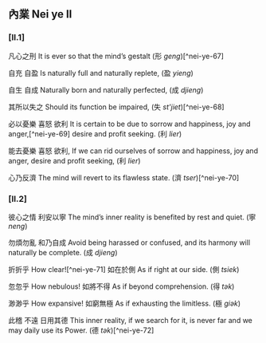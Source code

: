 ## 內業 Nei ye II

### [II.1]

凡心之刑
It is ever so that the mind’s gestalt (形 *geng*)[^nei-ye-67]

自充
自盈
Is naturally full
and naturally replete, (盈 *yieng*)

自生
自成
Naturally born
and naturally perfected, (成 *djieng*)

其所以失之
Should its function be impaired, (失 *st'jiet*)[^nei-ye-68]

必以憂樂
喜怒
欲利
It is certain to be due to sorrow and happiness,
joy and anger,[^nei-ye-69]
desire and profit seeking. (利 *lier*)

能去憂樂
喜怒
欲利,
If we can rid ourselves of sorrow and happiness,
joy and anger,
desire and profit seeking, (利 *lier*)

心乃反濟
The mind will revert to its flawless state. (濟 *tser*)[^nei-ye-70]

### [II.2]

彼心之情
利安以寧
The mind’s inner reality
is benefited by rest and quiet. (寧 *neng*)

勿煩勿亂
和乃自成
Avoid being harassed or confused,
and its harmony will naturally be complete. (成 *djieng*)

折折乎
How clear![^nei-ye-71]
如在於側
As if right at our side. (側 *tsiek*)

忽忽乎
How nebulous!
如將不得
As if beyond comprehension. (得 *tək*)

渺渺乎
How expansive!
如窮無極
As if exhausting the limitless. (極 *giək*)

此稽
不遠
日用其德
This inner reality, if we search for it,
is never far
and we may daily use its Power. (德 *tək*)[^nei-ye-72]
